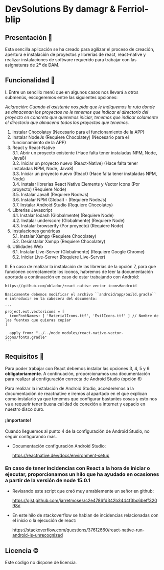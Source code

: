 # DevSolutions By damagr & Ferriol-blip  

## Presentación 📕

Esta sencilla aplicación se ha creado para agilizar el proceso de creación, apertura e instalación de proyectos
y librerias de react, react-native y realizar instalaciones de software requerido para trabajar con las asignaturas
de 2º de DAM.

## Funcionalidad 📖

I. Entre un sencillo menú que en algunos casos nos llevará a otros submenús, escogeremos entre las siguientes opciones:  

*_Aclaración: Cuando el asistente nos pida que le indiquemos la ruta donde se almacenan los proyectos no le_*
*_tenemos que indicar el directorio del proyecto en concreto que queremos iniciar, tenemos que indicar_*
*_solamente el directorio que almacena todos los proyectos que tenemos._*

1. Instalar Chocolatey (Necesario para el funcionamiento de la APP)
2. Instalar NodeJs (Requiere Chocolatey) (Necesario para el funcionamiento de la APP)
3. React y React-Native   
    3.1. Abrir un proyecto existente (Hace falta tener instaladas NPM, Node, Java8)  
    3.2. Iniciar un proyecto nuevo (React-Native) (Hace falta tener instaladas NPM, Node, Java8)  
    3.3. Iniciar un proyecto nuevo (React) (Hace falta tener instaladas NPM, Node)  
    3.4. Instalar librerias React Native Elements y Vector Icons (Por proyecto) (Requiere Node)  
    3.5. Instalar Java8 (Requiere NodeJs)  
    3.6. Instalar NPM (Global) - (Requiere NodeJs)  
    3.7. Instalar Android Studio (Requiere Chocolatey)  
4. Librerias Javascript  
    4.1. Instalar lodash (Globalmente) (Requiere Node)  
    4.2. Instalar underscore (Globalmente) (Requiere Node)  
    4.3. Instalar browserify (Por proyecto) (Requiere Node)  
5. Instalaciones genéricas  
    5.1. Instalar Xampp (Requiere Chocolatey)  
    5.2. Desinstalar Xampp (Requiere Chocolatey)  
6. Utilidades Web  
    6.1. Instalar Live-Server (Globalmente) (Requiere Google Chrome)  
    6.2. Iniciar Live-Server (Requiere Live-Server)  

II. En caso de realizar la instalación de las librerias de la opción 7, para que funcionen correctamente los
 iconos, habremos de leer la documentación aportada a continuación en caso de estar trabajando con Android:

    https://github.com/oblador/react-native-vector-icons#android

    Basicamente debemos modificar el archivo ``android/app/build.gradle`` e introducir en la cabecera del documento:

    ```
    project.ext.vectoricons = [
      iconFontNames: [ 'MaterialIcons.ttf', 'EvilIcons.ttf' ] // Nombre de las fuentes que quieras copiar
    ]
  
      apply from: "../../node_modules/react-native-vector-icons/fonts.gradle"
    ```

## Requisitos 🔑

Para poder trabajar con React debemos instalar las opciones 3, 4, 5 y 6 **obligatoriamente**. A continuación,
proporcionamos una documentación para realizar al configuración correcta de Android Studio (opción 6)  

Para realizar la instalación de Android Studio, accederemos a la documentación de reactnative e iremos
al apartado en el que explican como instalarlo ya que tenemos que configurar bastantes cosas y esto nos 
va a requerir tener buena calidad de conexión a internet y espacio en nuestro disco duro. 

#### ¡Importante!

Cuando lleguemos al punto 4 de la configuración de Android Studio, no seguir configurando más.

+ Documentación configuración Android Studio:

    https://reactnative.dev/docs/environment-setup

### En caso de tener incidencias con React a la hora de iniciar o ejecutar, proporcionamos un hilo que ha ayudado en ocasiones a partir de la versión de node 15.0.1

+ Revisando este script que creó muy amablemente un señor en github:

    https://gist.github.com/jarretmoses/c2e4786fd342b3444f3bc6beff32098d

+ En este hilo de stackoverflow se hablan de incidencias relacionadas con el inicio o la ejecución de react:

    https://stackoverflow.com/questions/37612660/react-native-run-android-is-unrecognized

## Licencia ©  

Este código no dispone de licencia.
